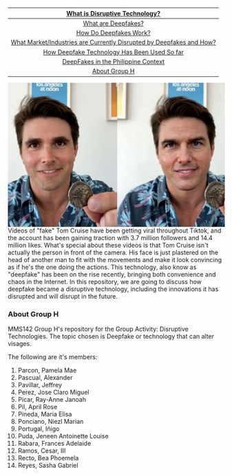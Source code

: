 
| [What is Disruptive Technology?](what_is_disruptive_technology.md) | 
|:---:|
| [What are Deepfakes?](deepfakes.md) |
| [How Do Deepfakes Work?](article4.md) |
| [What Market/Industries are Currently Disrupted by Deepfakes and How?](article1.md) |
| [How Deepfake Technology Has Been Used So far](article.md) |
| [DeepFakes in the Philippine Context]() |
| [About Group H](#about-group-h) | 

<img class="img1" src="tom_cruise_deepfake_before_after.jpg" style="float:right;">
<p class="text-justify"><!-- text goes here --></p>
Videos of "fake" Tom Cruise have been getting viral throughout Tiktok, and the account has been gaining traction with  3.7 million followers and 14.4 million likes. What's special about these videos is that Tom Cruise isn't actually the person in front of the camera. His face is just plastered on the head of another man to fit with the movements and make it look convincing as if he's the one doing the actions. This technology, also know as "deepfake" has been on the rise recently, bringing both convenience and chaos in the Internet. In this repository, we are going to discuss how deepfake became a disruptive technology, including the innovations it has disrupted and will disrupt in the future.

### About Group H

MMS142 Group H's repository for the Group Activity: Disruptive Technologies.
The topic chosen is Deepfake or technology that can alter visages.

The following are it's members:

1. Parcon, Pamela Mae
2.  Pascual, Alexander
3. Pavillar, Jeffrey
4. Perez, Jose Claro Miguel
5. Picar, Ray-Anne Janoah
6. Pil, April Rose
7. Pineda, Maria Elisa
8. Ponciano, Niezl Marian
9. Portugal, Iñigo
10. Puda, Jeneen Antoinette Louise
11. Rabara, Frances Adelaide
12. Ramos, Cesar, III
13. Recto, Bea Phoemela
14. Reyes, Sasha Gabriel

